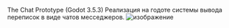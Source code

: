 The Chat Prototype (Godot 3.5.3)
Реализация на годоте системы вывода переписок в виде чатов месседжеров.
![изображение](https://github.com/LeshaLukash/The-Chat-Prototype/assets/5257092/d1cd6977-20fe-44b0-92a1-6ddac00933ac)
